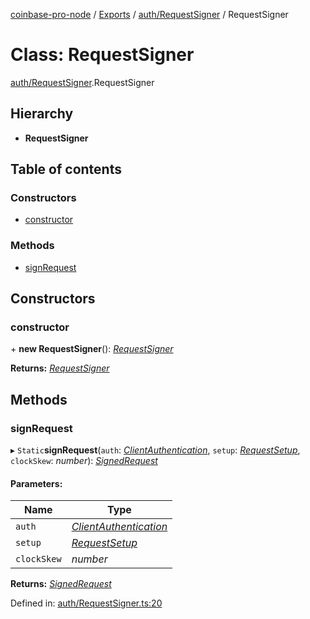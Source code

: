 [coinbase-pro-node](../../README.md) / [Exports](../../modules.md) / [auth/RequestSigner](../../modules/auth_requestsigner.md) / RequestSigner

# Class: RequestSigner

[auth/RequestSigner](../../modules/auth_requestsigner.md).RequestSigner

## Hierarchy

- **RequestSigner**

## Table of contents

### Constructors

- [constructor](requestsigner.requestsigner.md#constructor)

### Methods

- [signRequest](requestsigner.requestsigner.md#signrequest)

## Constructors

### constructor

\+ **new RequestSigner**(): [_RequestSigner_](requestsigner.requestsigner.md)

**Returns:** [_RequestSigner_](requestsigner.requestsigner.md)

## Methods

### signRequest

▸ `Static`**signRequest**(`auth`: [_ClientAuthentication_](../../modules/coinbasepro.md#clientauthentication), `setup`: [_RequestSetup_](../../interfaces/auth/requestsigner.requestsetup.md), `clockSkew`: _number_): [_SignedRequest_](../../interfaces/auth/requestsigner.signedrequest.md)

#### Parameters:

| Name        | Type                                                                        |
| ----------- | --------------------------------------------------------------------------- |
| `auth`      | [_ClientAuthentication_](../../modules/coinbasepro.md#clientauthentication) |
| `setup`     | [_RequestSetup_](../../interfaces/auth/requestsigner.requestsetup.md)       |
| `clockSkew` | _number_                                                                    |

**Returns:** [_SignedRequest_](../../interfaces/auth/requestsigner.signedrequest.md)

Defined in: [auth/RequestSigner.ts:20](https://github.com/bennycode/coinbase-pro-node/blob/ac883aa/src/auth/RequestSigner.ts#L20)
